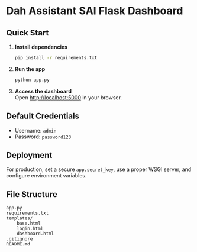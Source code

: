 # Dah Assistant SAI Flask Dashboard

## Quick Start

1. **Install dependencies**  
   ```bash
   pip install -r requirements.txt
   ```

2. **Run the app**  
   ```bash
   python app.py
   ```

3. **Access the dashboard**  
   Open [http://localhost:5000](http://localhost:5000) in your browser.

## Default Credentials

- Username: `admin`
- Password: `password123`

## Deployment

For production, set a secure `app.secret_key`, use a proper WSGI server, and configure environment variables.

## File Structure

```
app.py
requirements.txt
templates/
    base.html
    login.html
    dashboard.html
.gitignore
README.md
```